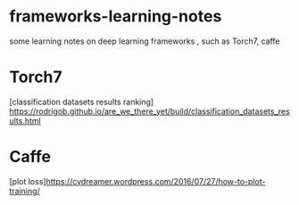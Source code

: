 # frameworks-learning-notes
some learning notes on deep learning frameworks , such as Torch7, caffe


# Torch7
[classification datasets results ranking] https://rodrigob.github.io/are_we_there_yet/build/classification_datasets_results.html

# Caffe
[plot loss]https://cvdreamer.wordpress.com/2016/07/27/how-to-plot-training/
